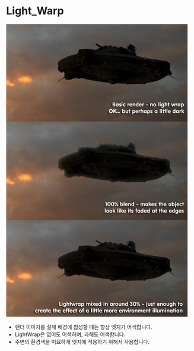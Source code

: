 # Light\_Warp

![](../../.gitbook/assets/lightwarp01.png)

* 렌더 이미지를 실제 배경에 합성할 때는 항상 엣지가 어색합니다.
* LightWrap은 없어도 어색하며, 과해도 어색합니다.
* 주변의 환경색을 미묘하게 엣지에 적용하기 위해서 사용합니다.

